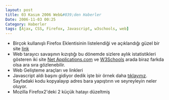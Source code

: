 ```yaml
---
layout: post
title: 03 Kasım 2006 Web&#039;den Haberler
Date: 2006-11-03 00:25
Category: Haberler
tags: [Ajax, CSS, Firefox, Javascript, w3schools, web]
---
```


-   Birçok kullanışlı Firefox Eklentisinin listelendiği ve açıklandığı
    güzel bir site [link][]
-   Web tarayıcı savaşının kızıştığı bu dönemde sizlere aylık
    istatistikleri gösteren iki site [Net Applications.com][] ve
    [W3Schools][] arada biraz farkda olsa ara sıra gözlenebilir.
-   Web Gelişteme araçları ve linkleri 
-   Javascript aldı başını gidiyor dedik işte bir örnek daha
    [tıklayınız][]. Sayfadaki kodu kopyalayıp adres bara yapıştırın ve
    seyreyleyin neler oluyor.
-   Mozilla Firefox2'deki 2 küçük hatayı düzeltmiş


  [link]: http://www.econsultant.com/i-want-firefox-extension/index.html
  [Net Applications.com]: http://marketshare.hitslink.com/report.aspx?qprid=3
  [W3Schools]: http://www.w3schools.com/browsers/browsers_stats.asp
  [tıklayınız]: http://www.asnee.com/blog/?p=37

